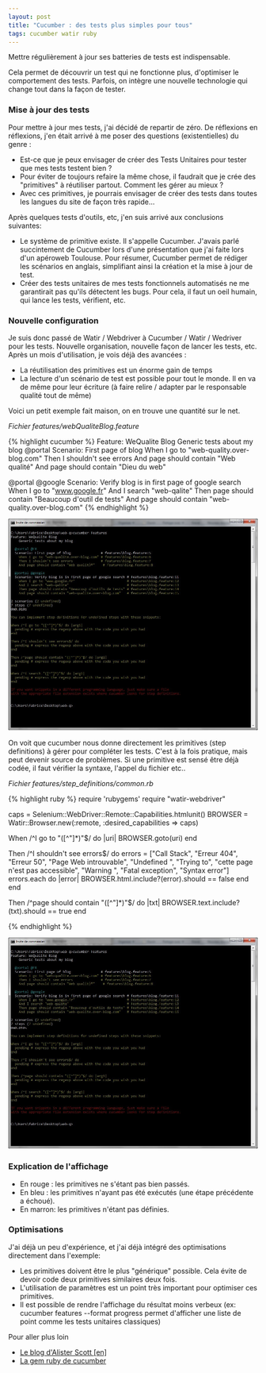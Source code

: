```yaml
---
layout: post
title: "Cucumber : des tests plus simples pour tous"
tags: cucumber watir ruby
---
```


Mettre régulièrement à jour ses batteries de tests est indispensable.

Cela permet de découvrir un test qui ne fonctionne plus, d'optimiser le comportement des tests. Parfois, on intègre une nouvelle technologie qui change tout dans la façon de tester.

### Mise à jour des tests

Pour mettre à jour mes tests, j'ai décidé de repartir de zéro. De réflexions en réflexions, j'en était arrivé à me poser des questions (existentielles) du genre :

* Est-ce que je peux envisager de créer des Tests Unitaires pour tester que mes tests testent bien ?
* Pour éviter de toujours refaire la même chose, il faudrait que je crée des "primitives" à réutiliser partout. Comment les gérer au mieux ?
* Avec ces primitives, je pourrais envisager de créer des tests dans toutes les langues du site de façon très rapide...

Après quelques tests d'outils, etc, j'en suis arrivé aux conclusions suivantes:

* Le système de primitive existe. Il s'appelle Cucumber. J'avais parlé succintement de Cucumber lors d'une présentation que j'ai faite lors d'un apéroweb Toulouse. Pour résumer, Cucumber permet de rédiger les scénarios en anglais, simplifiant ainsi la création et la mise à jour de test.
* Créer des tests unitaires de mes tests fonctionnels automatisés ne me garantirait pas qu'ils détectent les bugs. Pour cela, il faut un oeil humain, qui lance les tests, vérifient, etc.

### Nouvelle configuration

Je suis donc passé de Watir / Webdriver à Cucumber / Watir / Wedriver pour les tests. Nouvelle organisation, nouvelle façon de lancer les tests, etc. Après un mois d'utilisation, je vois déjà des avancées :

* La réutilisation des primitives est un énorme gain de temps
* La lecture d'un scénario de test est possible pour tout le monde. Il en va de même pour leur écriture (à faire relire / adapter par le responsable qualité tout de même)

Voici un petit exemple fait maison, on en trouve une quantité sur le net.

*Fichier features/webQualiteBlog.feature*

{% highlight cucumber %}
Feature: WeQualite Blog
Generic tests about my blog
@portal
Scenario: First page of blog
    When I go to "web-quality.over-blog.com"
    Then I shouldn't see errors
    And page should contain "Web qualité"
    And page should contain "Dieu du web"

@portal @google
Scenario: Verify blog is in first page of google search
    When I go to "www.google.fr"
    And I search "web-qalite"
    Then page should contain "Beaucoup d'outil de tests" 
    And page should contain "web-quality.over-blog.com"
{% endhighlight %}

![Résultats de l'éxecution](/public/pictures/2011/cucumber-first.jpg "Sous Windows, la coloration syntaxique est possible grâce à AnsiColor")

On voit que cucumber nous donne directement les primitives (step definitions) à gérer pour compléter les tests. C'est à la fois pratique, mais peut devenir source de problèmes. Si une primitive est sensé être déjà codée, il faut vérifier la syntaxe, l'appel du fichier etc..

*Fichier features/step_definitions/common.rb*

{% highlight ruby %}
require 'rubygems'
require "watir-webdriver"

caps = Selenium::WebDriver::Remote::Capabilities.htmlunit()
BROWSER = Watir::Browser.new(:remote, :desired_capabilities => caps)
 
When /^I go to "([^"]*)"$/ do |uri|
  BROWSER.goto(uri)
end
 
Then /^I shouldn't see errors$/ do
  errors = ["Call Stack", "Erreur 404", "Erreur 50", "Page Web introuvable",
            "Undefined ", "Trying to", "cette page n'est pas accessible",
            "Warning ", "Fatal exception", "Syntax error"]
  errors.each do |error|
    BROWSER.html.include?(error).should == false
  end
end

Then /^page should contain "([^"]*)"$/ do |txt|
  BROWSER.text.include?(txt).should == true
end

{% endhighlight %}

![Résultats de l'éxecution](/public/pictures/2011/cucumber-first.jpg "Ca marche (ou pas)")


### Explication de l'affichage

* En rouge : les primitives ne s'étant pas bien passés.
* En bleu : les primitives n'ayant pas été exécutés (une étape précédente a échoué).
* En marron: les primitives n'étant pas définies.

### Optimisations

J'ai déjà un peu d'expérience, et j'ai déjà intégré des optimisations directement dans l'exemple:

* Les primitives doivent être le plus "générique" possible. Cela évite de devoir code deux primitives similaires deux fois.
* L'utilisation de paramètres est un point très important pour optimiser ces primitives.
* Il est possible de rendre l'affichage du résultat moins verbeux (ex: cucumber features --format progress permet d'afficher une liste de point comme les tests unitaires classiques)


Pour aller plus loin

* [Le blog d'Alister Scott [en]](http://watirmelon.com/2011/01/21/my-simple-cucumber-watir-page-object-pattern-framework)
* [La gem ruby de cucumber](http://rubygems.org/gems/cucumber)
